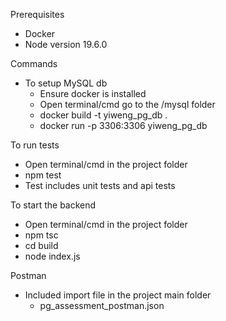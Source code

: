 Prerequisites
- Docker
- Node version 19.6.0

Commands
- To setup MySQL db
  - Ensure docker is installed
  - Open terminal/cmd go to the /mysql folder
  - docker build -t yiweng_pg_db .
  - docker run -p 3306:3306 yiweng_pg_db

To run tests
- Open terminal/cmd in the project folder
- npm test
- Test includes unit tests and api tests

To start the backend
- Open terminal/cmd in the project folder
- npm tsc
- cd build
- node index.js

Postman
- Included import file in the project main folder
  - pg_assessment_postman.json
